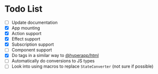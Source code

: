 Todo List
=========

- [ ] Update documentation
- [x] App mounting
- [x] Action support
- [x] Effect support
- [x] Subscription support
- [ ] Component support
- [x] Do tags in a similar way to [@hyperapp/html](https://github.com/Swizz/hyperapp-html)
- [ ] Automatically do conversions to JS types
- [ ] Look into using macros to replace `StateConverter` (not sure if possible)